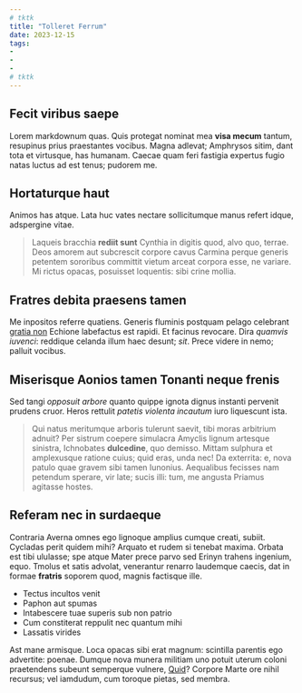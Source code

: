 ```yaml
---
# tktk
title: "Tolleret Ferrum"
date: 2023-12-15
tags:
-
-
-
# tktk
---
```


## Fecit viribus saepe

Lorem markdownum quas. Quis protegat nominat mea **visa mecum** tantum, resupinus prius praestantes vocibus. Magna adlevat; Amphrysos sitim, dant tota et virtusque, has humanam. Caecae quam feri fastigia expertus fugio natas luctus ad est tenus; pudorem me.

## Hortaturque haut

Animos has atque. Lata huc vates nectare sollicitumque manus refert idque, adspergine vitae.

> Laqueis bracchia **rediit sunt** Cynthia in digitis quod, alvo quo, terrae. Deos amorem aut subcrescit corpore cavus Carmina perque generis petentem sororibus committit vietum arceat corpora esse, ne variare. Mi rictus opacas, posuisset loquentis: sibi crine mollia.

## Fratres debita praesens tamen

Me inpositos referre quatiens. Generis fluminis postquam pelago celebrant [gratia non](http://et-prementem.org/revexit.php) Echione labefactus est rapidi. Et facinus revocare. Dira *quamvis iuvenci*: reddique celanda illum haec desunt; *sit*. Prece videre in nemo; palluit vocibus.

## Miserisque Aonios tamen Tonanti neque frenis

Sed tangi *opposuit arbore* quanto quippe ignota dignus instanti pervenit prudens cruor. Heros rettulit *patetis violenta incautum* iuro liquescunt ista.

> Qui natus meritumque arboris tulerunt saevit, tibi moras arbitrium adnuit? Per sistrum coepere simulacra Amyclis lignum artesque sinistra, Ichnobates **dulcedine**, quo demisso. Mittam sulphura et amplexusque ratione cuius; quid eras, unda nec! Da exterrita: e, nova patulo quae gravem sibi tamen Iunonius. Aequalibus fecisses nam petendum sperare, vir late; sucis illi: tum, me angusta Priamus agitasse hostes.

## Referam nec in surdaeque

Contraria Averna omnes ego lignoque amplius cumque creati, subiit. Cycladas perit quidem mihi? Arquato et rudem si tenebat maxima. Orbata est tibi ululasse; spe atque Mater prece parvo sed Erinyn trahens ingenium, equo. Tmolus et satis advolat, venerantur renarro laudemque caecis, dat in formae **fratris** soporem quod, magnis factisque ille.

- Tectus incultos venit
- Paphon aut spumas
- Intabescere tuae superis sub non patrio
- Cum constiterat reppulit nec quantum mihi
- Lassatis virides

Ast mane armisque. Loca opacas sibi erat magnum: scintilla parentis ego advertite: poenae. Dumque nova munera militiam uno potuit uterum coloni praetendens subeunt semperque vulnere, [Quid](http://ossa-aurea.org/pelasgos.php)? Corpore Marte ore nihil recursus; vel iamdudum, cum toroque pietas, sed membra.
